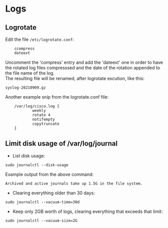 # Logs
## Logrotate

Edit the file ``/etc/logrotate.conf``:

        ccompress
        dateext

Uncomment the 'compress' entry and add the 'dateext' one in order to have the rotated log files compresssed and the date of the rotation appended to the file name of the log.  
The resulting file will be renamed, after logrotate excution, like this:

``syslog-20210909.gz``

Another example snip from the logrotate.conf file:  

        /var/log/cisco.log {
                weekly
                rotate 4
                notifempty
                copytruncate
        }


## Limit disk usage of /var/log/journal

* List disk usage:  

``sudo journalctl --disk-usage``

Example output from the above command:  

``Archived and active journals take up 1.5G in the file system.``

* Clearing everything older than 30 days:

``sudo journalctl --vacuum-time=30d``

* Keep only 2GB worth of logs, clearing everything that exceeds that limit:  

``sudo journalctl --vacuum-size=2G``

